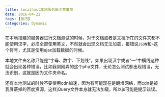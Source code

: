 ```yaml
---
title: localhost本地服务器注意事项
date: 2016-04-22
tags: [技巧]
categories: Dynamic
---
```


在本地搭建的服务器进行文档测试的时候，对于文档或者是文档所在的文件夹都不能使用汉字，必须全部使用英文，不然就会出现文档无法加载，报错说`JSON`和`>`这个符号，尤其是使用ajax加载数据的时候。

本地文件夹名称只能是"字母、数字、下划线"，如果出现汉字或者“—”中横线这种就会出现各种错误，比如我刚刚弄的这个php文件，无论怎么测试都出现错误，无法识别，这就是因为文件夹命名。

还有本地测试的时候不要使用cdn加速，因为有可能现在是翻墙网络，而cdn是被我屏蔽掉的百度资源，这样jQuery文件本身就无法加载，所以js可能是提示错误。